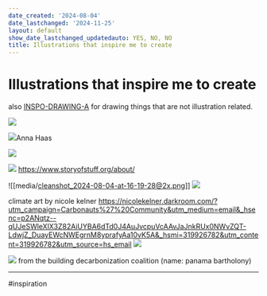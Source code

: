 ```yaml
---
date_created: '2024-08-04'
date_lastchanged: '2024-11-25'
layout: default
show_date_lastchanged_updatedauto: YES, NO, NO
title: Illustrations that inspire me to create
---
```

# Illustrations that inspire me to create 
also [INSPO-DRAWING-A](INSPO-DRAWING-A.md) for drawing things that are not illustration related.  

![](media/cleanshot_2024-11-24-at-20-16-55@2x%201.png)

![](media/cleanshot_2024-11-02-at-15-06-20@2x.png)Anna Haas


![](media/cleanshot_2024-08-18-at-13-14-31@2x.png)


![](media/cleanshot_2023-11-02-at-11-43-18@2x.png)
https://www.storyofstuff.org/about/

![[media/cleanshot_2024-08-04-at-16-19-28@2x.png]]
![](media/cleanshot_2024-09-04-at-14-34-55@2x.png)


climate art by nicole kelner
https://nicolekelner.darkroom.com/?utm_campaign=Carbonauts%27%20Community&utm_medium=email&_hsenc=p2ANqtz--qUJeSWleXlX3Z82AiUYBA6dTd0J4AuJvcpuVcAAvJaJnkRUx0NWvZQT-LdwjZ_DuayEWcNWEgrnM8yprafyAa10vK5A&_hsmi=319926782&utm_content=319926782&utm_source=hs_email
![](media/IMG_4373.png)

![](media/IMG_4455.jpeg)
from the building decarbonization coalition (name: panama bartholony)


_______

#inspiration
